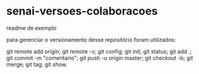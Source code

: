 # senai-versoes-colaboracoes

readme de exemplo

para gerenciar o versionamento desse repositório foram utilizados:


git remote add origin; 
git remote -v;
git config;
git init;
git status;
git add .;
git commit -m "comentario";
git push -u origin master;
git checkout -b;
git merge;
git tag;
git show.
